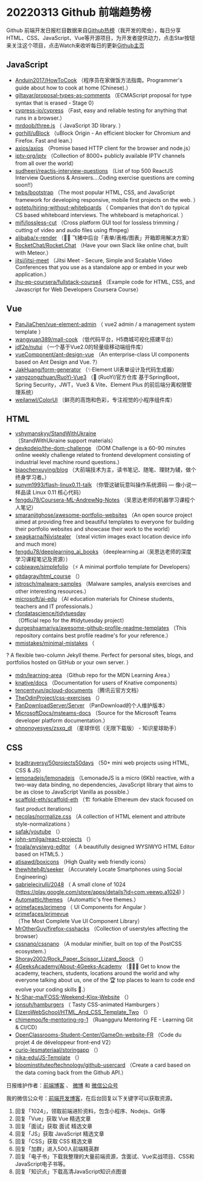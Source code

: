 # 20220313 Github 前端趋势榜

Github 前端开发日报栏目数据来自[Github热榜](http://news.caibaojian.com.cn/)（我开发的爬虫），每日分享HTML、CSS、JavaScript、Vue等开源项目，为开发者提供动力，点击Star按钮来关注这个项目，点击Watch来收听每日的更新[Github主页](https://github.com/kujian/githubTrending)
## JavaScript

* [Anduin2017/HowToCook](https://github.com/Anduin2017/HowToCook) （程序员在家做饭方法指南。Programmer's guide about how to cook at home (Chinese).）
* [giltayar/proposal-types-as-comments](https://github.com/giltayar/proposal-types-as-comments) （ECMAScript proposal for type syntax that is erased - Stage 0）
* [cypress-io/cypress](https://github.com/cypress-io/cypress) （Fast, easy and reliable testing for anything that runs in a browser.）
* [mrdoob/three.js](https://github.com/mrdoob/three.js) （
        JavaScript 3D library.
      ）
* [gorhill/uBlock](https://github.com/gorhill/uBlock) （uBlock Origin - An efficient blocker for Chromium and Firefox. Fast and lean.）
* [axios/axios](https://github.com/axios/axios) （Promise based HTTP client for the browser and node.js）
* [iptv-org/iptv](https://github.com/iptv-org/iptv) （Collection of 8000+ publicly available IPTV channels from all over the world）
* [sudheerj/reactjs-interview-questions](https://github.com/sudheerj/reactjs-interview-questions) （List of top 500 ReactJS Interview Questions &amp; Answers....Coding exercise questions are coming soon!!）
* [twbs/bootstrap](https://github.com/twbs/bootstrap) （The most popular HTML, CSS, and JavaScript framework for developing responsive, mobile first projects on the web.
      ）
* [poteto/hiring-without-whiteboards](https://github.com/poteto/hiring-without-whiteboards) （
        Companies that don't do typical CS based whiteboard interviews. The whiteboard is metaphorical.
      ）
* [mifi/lossless-cut](https://github.com/mifi/lossless-cut) （Cross platform GUI tool for lossless trimming / cutting of video and audio files using ffmpeg）
* [alibaba/x-render](https://github.com/alibaba/x-render) （&#x1f6b4;&#x200d;&#x2640;&#xfe0f; 飞猪中后台「表单/表格/图表」开箱即用解决方案）
* [RocketChat/Rocket.Chat](https://github.com/RocketChat/Rocket.Chat) （Have your own Slack like online chat, built with Meteor.）
* [jitsi/jitsi-meet](https://github.com/jitsi/jitsi-meet) （Jitsi Meet - Secure, Simple and Scalable Video Conferences that you use as a standalone app or embed in your web application.）
* [jhu-ep-coursera/fullstack-course4](https://github.com/jhu-ep-coursera/fullstack-course4) （Example code for HTML, CSS, and Javascript for Web Developers Coursera Course）

## Vue

* [PanJiaChen/vue-element-admin](https://github.com/PanJiaChen/vue-element-admin) （
        vue2 admin / a management system template
      ）
* [wangyuan389/mall-cook](https://github.com/wangyuan389/mall-cook) （低代码平台，H5商城可视化搭建平台）
* [jdf2e/nutui](https://github.com/jdf2e/nutui) （一个基于Vue2.0的轻量级移动端组件库）
* [vueComponent/ant-design-vue](https://github.com/vueComponent/ant-design-vue) （An enterprise-class UI components based on Ant Design and Vue. ?）
* [JakHuang/form-generator](https://github.com/JakHuang/form-generator) （&#x2728;Element UI表单设计及代码生成器）
* [yangzongzhuan/RuoYi-Vue3](https://github.com/yangzongzhuan/RuoYi-Vue3) （&#x1f389; (RuoYi)官方仓库 基于SpringBoot，Spring Security，JWT，Vue3 &amp; Vite、Element Plus 的前后端分离权限管理系统）
* [weilanwl/ColorUI](https://github.com/weilanwl/ColorUI) （鲜亮的高饱和色彩，专注视觉的小程序组件库）

## HTML

* [vshymanskyy/StandWithUkraine](https://github.com/vshymanskyy/StandWithUkraine) （StandWithUkraine support materials）
* [devkodeio/the-dom-challenge](https://github.com/devkodeio/the-dom-challenge) （DOM Challenge is a 60-90 minutes online weekly challenge related to frontend development consisting of industrial level machine round questions.）
* [biaochenxuying/blog](https://github.com/biaochenxuying/blog) （大前端技术为主，读书笔记、随笔、理财为辅，做个终身学习者。）
* [sunym1993/flash-linux0.11-talk](https://github.com/sunym1993/flash-linux0.11-talk) （你管这破玩意叫操作系统源码 — 像小说一样品读 Linux 0.11 核心代码）
* [fengdu78/Coursera-ML-AndrewNg-Notes](https://github.com/fengdu78/Coursera-ML-AndrewNg-Notes) （吴恩达老师的机器学习课程个人笔记）
* [smaranjitghose/awesome-portfolio-websites](https://github.com/smaranjitghose/awesome-portfolio-websites) （An open source project aimed at providing free and beautiful templates to everyone for building their portfolio websites and showcase their work to the world）
* [swagkarna/Nivistealer](https://github.com/swagkarna/Nivistealer) （steal victim images exact location device info and much more）
* [fengdu78/deeplearning_ai_books](https://github.com/fengdu78/deeplearning_ai_books) （deeplearning.ai（吴恩达老师的深度学习课程笔记及资源））
* [cobiwave/simplefolio](https://github.com/cobiwave/simplefolio) （&#x26a1;&#xfe0f; A minimal portfolio template for Developers）
* [gitdagray/html_course](https://github.com/gitdagray/html_course) （）
* [jstrosch/malware-samples](https://github.com/jstrosch/malware-samples) （Malware samples, analysis exercises and other interesting resources.）
* [microsoft/ai-edu](https://github.com/microsoft/ai-edu) （AI education materials for Chinese students, teachers and IT professionals.）
* [rfordatascience/tidytuesday](https://github.com/rfordatascience/tidytuesday) （Official repo for the #tidytuesday project）
* [durgeshsamariya/awesome-github-profile-readme-templates](https://github.com/durgeshsamariya/awesome-github-profile-readme-templates) （This repository contains best profile readme's for your reference.）
* [mmistakes/minimal-mistakes](https://github.com/mmistakes/minimal-mistakes) （
        
? A flexible two-column Jekyll theme. Perfect for personal sites, blogs, and portfolios hosted on GitHub or your own server.
      ）
* [mdn/learning-area](https://github.com/mdn/learning-area) （Github repo for the MDN Learning Area.）
* [knative/docs](https://github.com/knative/docs) （Documentation for users of Knative components）
* [tencentyun/qcloud-documents](https://github.com/tencentyun/qcloud-documents) （腾讯云官方文档）
* [TheOdinProject/css-exercises](https://github.com/TheOdinProject/css-exercises) （）
* [PanDownloadServer/Server](https://github.com/PanDownloadServer/Server) （PanDownload的个人维护版本）
* [MicrosoftDocs/msteams-docs](https://github.com/MicrosoftDocs/msteams-docs) （Source for the Microsoft Teams developer platform documentation.）
* [ohnonoyesyes/zsxq_dl](https://github.com/ohnonoyesyes/zsxq_dl) （星球伴侣（无限下载版） - 知识星球助手）

## CSS

* [bradtraversy/50projects50days](https://github.com/bradtraversy/50projects50days) （50+ mini web projects using HTML, CSS &amp; JS）
* [lemonadejs/lemonadejs](https://github.com/lemonadejs/lemonadejs) （LemonadeJS is a micro (6Kb) reactive, with a two-way data binding, no dependencies, JavaScript library that aims to be as close to JavaScript Vanilla as possible.）
* [scaffold-eth/scaffold-eth](https://github.com/scaffold-eth/scaffold-eth) （&#x1f3d7; forkable Ethereum dev stack focused on fast product iterations）
* [necolas/normalize.css](https://github.com/necolas/normalize.css) （A collection of HTML element and attribute style-normalizations
      ）
* [safak/youtube](https://github.com/safak/youtube) （）
* [john-smilga/react-projects](https://github.com/john-smilga/react-projects) （）
* [froala/wysiwyg-editor](https://github.com/froala/wysiwyg-editor) （
        A beautifully designed WYSIWYG HTML Editor based on HTML5.
      ）
* [atisawd/boxicons](https://github.com/atisawd/boxicons) （High Quality web friendly icons）
* [thewhiteh4t/seeker](https://github.com/thewhiteh4t/seeker) （Accurately Locate Smartphones using Social Engineering）
* [gabrielecirulli/2048](https://github.com/gabrielecirulli/2048) （
        A small clone of 1024 (<a href="https://play.google.com/store/apps/details?id=com.veewo.a1024">https://play.google.com/store/apps/details?id=com.veewo.a1024</a>)
      ）
* [Automattic/themes](https://github.com/Automattic/themes) （Automattic's free themes.）
* [primefaces/primeng](https://github.com/primefaces/primeng) （
        UI Components for Angular
      ）
* [primefaces/primevue](https://github.com/primefaces/primevue) （The Most Complete Vue UI Component Library）
* [MrOtherGuy/firefox-csshacks](https://github.com/MrOtherGuy/firefox-csshacks) （Collection of userstyles affecting the browser）
* [cssnano/cssnano](https://github.com/cssnano/cssnano) （A modular minifier, built on top of the PostCSS ecosystem.）
* [Shoray2002/Rock_Paper_Scissor_Lizard_Spock](https://github.com/Shoray2002/Rock_Paper_Scissor_Lizard_Spock) （）
* [4GeeksAcademy/About-4Geeks-Academy](https://github.com/4GeeksAcademy/About-4Geeks-Academy) （&#x1f469;&#x1f3fd;&#x200d;&#x1f3eb; Get to know the academy, teachers, students, locations around the world and why everyone talking about us, one of the &#x1f3c6; top places to learn to code end evolve your coding skills &#x1f92f;.）
* [N-Shar-ma/FOSS-Weekend-Klox-Website](https://github.com/N-Shar-ma/FOSS-Weekend-Klox-Website) （）
* [jonsuh/hamburgers](https://github.com/jonsuh/hamburgers) （
        Tasty CSS-animated Hamburgers
      ）
* [ElzeroWebSchool/HTML_And_CSS_Template_Two](https://github.com/ElzeroWebSchool/HTML_And_CSS_Template_Two) （）
* [chimemoo/fe-mentoring-rg-1](https://github.com/chimemoo/fe-mentoring-rg-1) （Ruangguru Mentoring FE - Learning Git &amp; CI/CD）
* [OpenClassrooms-Student-Center/GameOn-website-FR](https://github.com/OpenClassrooms-Student-Center/GameOn-website-FR) （Code du projet 4 de développeur front-end V2）
* [curio-lesmateriaal/storingapp](https://github.com/curio-lesmateriaal/storingapp) （）
* [nika-edu/JS-Template](https://github.com/nika-edu/JS-Template) （）
* [bloominstituteoftechnology/github-usercard](https://github.com/bloominstituteoftechnology/github-usercard) （Create a card based on the data coming back from the Github API.）


日报维护作者：[前端博客](http://caibaojian.com.cn/) 、 [微博](http://weibo.com/kujian) 和 [微信公众号](https://open.weixin.qq.com/qr/code?username=caibaojian_com)

我的微信公众号：[前端开发博客](https://open.weixin.qq.com/qr/code?username=caibaojian_com)，在后台回复以下关键字可以获取资源。

1. 回复「1024」，领取前端进阶资料，包含小程序、Nodejs、Git等
2. 回复「Vue」获取 Vue 精选文章
3. 回复「面试」获取 面试 精选文章
4. 回复「JS」获取 JavaScript 精选文章
5. 回复「CSS」获取 CSS 精选文章
6. 回复「加群」进入500人前端精英群
7. 回复「电子书」下载我整理的大量前端资源，含面试、Vue实战项目、CSS和JavaScript电子书等。
8. 回复「知识点」下载高清JavaScript知识点图谱